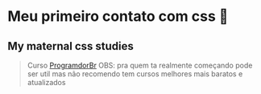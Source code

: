 # Meu primeiro contato com css  :thinking:

## My maternal css studies

>Curso [ProgramdorBr](https://programadorbr.com/)
>OBS: pra quem ta realmente começando pode ser util mas não recomendo tem cursos melhores mais baratos e atualizados
